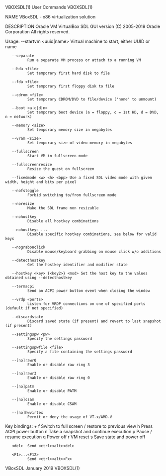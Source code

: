 VBOXSDL(1)                                                                                                                                           User Commands                                                                                                                                           VBOXSDL(1)

NAME
       VBoxSDL - x86 virtualization solution

DESCRIPTION
       Oracle VM VirtualBox SDL GUI version (C) 2005-2019 Oracle Corporation All rights reserved.

   Usage:
       --startvm <uuid|name>
              Virtual machine to start, either UUID or name

       --separate
              Run a separate VM process or attach to a running VM

       --hda <file>
              Set temporary first hard disk to file

       --fda <file>
              Set temporary first floppy disk to file

       --cdrom <file>
              Set temporary CDROM/DVD to file/device ('none' to unmount)

       --boot <a|c|d|n>
              Set temporary boot device (a = floppy, c = 1st HD, d = DVD, n = network)

       --memory <size>
              Set temporary memory size in megabytes

       --vram <size>
              Set temporary size of video memory in megabytes

       --fullscreen
              Start VM in fullscreen mode

       --fullscreenresize
              Resize the guest on fullscreen

       --fixedmode <w> <h> <bpp> Use a fixed SDL video mode with given width, height and bits per pixel

       --nofstoggle
              Forbid switching to/from fullscreen mode

       --noresize
              Make the SDL frame non resizable

       --nohostkey
              Disable all hostkey combinations

       --nohostkeys ...
              Disable specific hostkey combinations, see below for valid keys

       --nograbonclick
              Disable mouse/keyboard grabbing on mouse click w/o additions

       --detecthostkey
              Get the hostkey identifier and modifier state

       --hostkey <key> {<key2>} <mod> Set the host key to the values obtained using --detecthostkey

       --termacpi
              Send an ACPI power button event when closing the window

       --vrdp <ports>
              Listen for VRDP connections on one of specified ports (default if not specified)

       --discardstate
              Discard saved state (if present) and revert to last snapshot (if present)

       --settingspw <pw>
              Specify the settings password

       --settingspwfile <file>
              Specify a file containing the settings password

       --[no]rawr0
              Enable or disable raw ring 3

       --[no]rawr3
              Enable or disable raw ring 0

       --[no]patm
              Enable or disable PATM

       --[no]csam
              Enable or disable CSAM

       --[no]hwvirtex
              Permit or deny the usage of VT-x/AMD-V

   Key bindings:
       <hostkey> +
              f           Switch to full screen / restore to previous view h           Press ACPI power button n           Take a snapshot and continue execution p           Pause / resume execution q           Power off r           VM reset s           Save state and power off

       <del>  Send <ctrl><alt><del>

       <F1>...<F12>
              Send <ctrl><alt><Fx>

VBoxSDL                                                                                                                                               January 2019                                                                                                                                           VBOXSDL(1)
